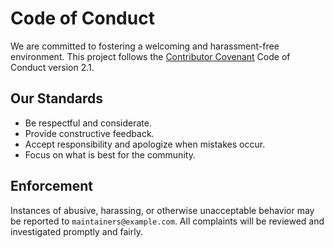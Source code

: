 # Code of Conduct

We are committed to fostering a welcoming and harassment-free environment. This project follows the
[Contributor Covenant](https://www.contributor-covenant.org/) Code of Conduct version 2.1.

## Our Standards

- Be respectful and considerate.
- Provide constructive feedback.
- Accept responsibility and apologize when mistakes occur.
- Focus on what is best for the community.

## Enforcement

Instances of abusive, harassing, or otherwise unacceptable behavior may be reported to
`maintainers@example.com`. All complaints will be reviewed and investigated promptly and fairly.
